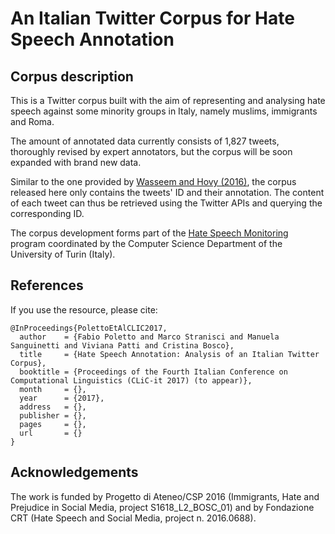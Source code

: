 # An Italian Twitter Corpus for Hate Speech Annotation

## Corpus description

This is a Twitter corpus built with the aim of representing and analysing hate speech against some minority groups in Italy, namely muslims, immigrants and Roma.  

The amount of annotated data currently consists of 1,827 tweets, thoroughly revised by expert annotators, but the corpus will be soon expanded with brand new data.

Similar to the one provided by [Wasseem and Hovy (2016)](https://github.com/ZeerakW/hatespeech), the corpus released here only contains the tweets' ID and their annotation. The content of each tweet can thus be retrieved using the Twitter APIs and querying the corresponding ID.

The corpus development forms part of the [Hate Speech Monitoring](http://hatespeech.di.unito.it/) program coordinated by the Computer Science Department of the University of Turin (Italy).

## References

If you use the resource, please cite:

~~~
@InProceedings{PolettoEtAlCLIC2017,
  author    = {Fabio Poletto and Marco Stranisci and Manuela Sanguinetti and Viviana Patti and Cristina Bosco},
  title     = {Hate Speech Annotation: Analysis of an Italian Twitter Corpus},
  booktitle = {Proceedings of the Fourth Italian Conference on Computational Linguistics (CLiC-it 2017) (to appear)},
  month     = {},
  year      = {2017},
  address   = {},
  publisher = {},
  pages     = {},
  url       = {}
}
~~~


## Acknowledgements
The work is funded by Progetto di Ateneo/CSP 2016 (Immigrants, Hate and Prejudice in Social Media, project S1618_L2_BOSC_01) and by Fondazione CRT (Hate Speech and Social Media, project n. 2016.0688).
